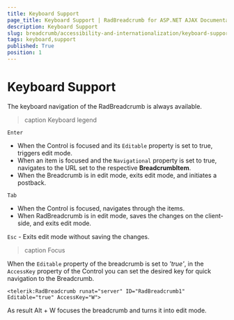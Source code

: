 ```yaml
---
title: Keyboard Support
page_title: Keyboard Support | RadBreadcrumb for ASP.NET AJAX Documentation
description: Keyboard Support
slug: breadcrumb/accessibility-and-internationalization/keyboard-support
tags: keyboard,support
published: True
position: 1
---
```


# Keyboard Support

The keyboard navigation of the RadBreadcrumb is always available.

>caption Keyboard legend

`Enter`
* When the Control is focused and its `Editable` property is set to true, triggers edit mode.
* When an item is focused and the `Navigational` property is set to true, navigates to the URL set to the respective **BreadcrumbItem**.
* When the Breadcrumb is in edit mode, exits edit mode, and initiates a postback.

`Tab`
* When the Control is focused, navigates through the items.
* When RadBreadcrumb is in edit mode, saves the changes on the client-side, and exits edit mode.

`Esc` - Exits edit mode without saving the changes.

>caption Focus

When the `Editable` property of the breadcrumb is set to *'true'*, in the `AccessKey` property of the Control you can set the desired key for quick navigation to the Breadcrumb.

````ASPX
<telerik:RadBreadcrumb runat="server" ID="RadBreadcrumb1" Editable="true" AccessKey="W">
````

As result Alt + W focuses the breadcrumb and turns it into edit mode.

